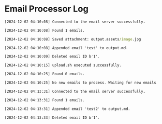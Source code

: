 # Email Processor Log

```cmd
[2024-12-02 04:10:08] Connected to the email server successfully.
```

```cmd
[2024-12-02 04:10:08] Found 1 emails.
```

```cmd
[2024-12-02 04:10:08] Saved attachment: output.assets/image.jpg
```

```cmd
[2024-12-02 04:10:08] Appended email 'test' to output.md.
```

```cmd
[2024-12-02 04:10:09] Deleted email ID b'1'.
```

```cmd
[2024-12-02 04:10:15] upload.sh executed successfully.
```

```cmd
[2024-12-02 04:10:25] Found 0 emails.
```

```cmd
[2024-12-02 04:10:25] No new emails to process. Waiting for new emails...
```

```cmd
[2024-12-02 04:13:31] Connected to the email server successfully.
```

```cmd
[2024-12-02 04:13:31] Found 1 emails.
```

```cmd
[2024-12-02 04:13:31] Appended email 'test2' to output.md.
```

```cmd
[2024-12-02 04:13:33] Deleted email ID b'1'.
```

